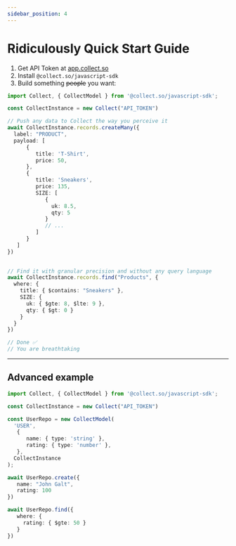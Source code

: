 ```yaml
---
sidebar_position: 4
---
```

# Ridiculously Quick Start Guide

1. Get API Token at [app.collect.so](https://app.collect.so/)
2. Install `@collect.so/javascript-sdk`
3. Build something ~~people~~ you want:

```typescript
import Collect, { CollectModel } from '@collect.so/javascript-sdk';

const CollectInstance = new Collect("API_TOKEN")

// Push any data to Collect the way you perceive it
await CollectInstance.records.createMany({
  label: "PRODUCT",
  payload: [
      { 
         title: 'T-Shirt', 
         price: 50,
      },
      {
         title: 'Sneakers',
         price: 135,
         SIZE: [
            {
              uk: 8.5,
              qty: 5 
            }
            // ...
         ]
      }
   ]
})

  
// Find it with granular precision and without any query language
await CollectInstance.records.find("Products", {
  where: {
    title: { $contains: "Sneakers" },
    SIZE: {
      uk: { $gte: 8, $lte: 9 },
      qty: { $gt: 0 } 
    } 
  }
})

// Done ✅
// You are breathtaking
```

--- 
## Advanced example

```typescript
import Collect, { CollectModel } from '@collect.so/javascript-sdk';

const CollectInstance = new Collect("API_TOKEN")

const UserRepo = new CollectModel(
  'USER', 
   {
      name: { type: 'string' },
      rating: { type: 'number' },
   },
  CollectInstance
);

await UserRepo.create({
   name: "John Galt", 
   rating: 100
})

await UserRepo.find({
   where: {
     rating: { $gte: 50 }
   }
})
```
